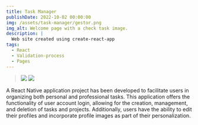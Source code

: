 ```yaml
---
title: Task Manager
publishDate: 2022-10-02 00:00:00
img: /assets/task-manager/gestor.png
img_alt: Welcome page with a check task image.
description: |
  Web site created using create-react-app
tags:
  - React
  - Validation-process
  - Pages
---
```


><img src="/assets/task-manager/projects.png">
><img src="/assets/task-manager/notfound.png">

A React Native application project has been developed to facilitate users in organizing both personal and professional tasks. 
This application offers the functionality of user account login, allowing for the creation, management, and deletion of tasks and projects. Additionally, users have the ability to edit their profiles and incorporate profile images as part of their personalization.
